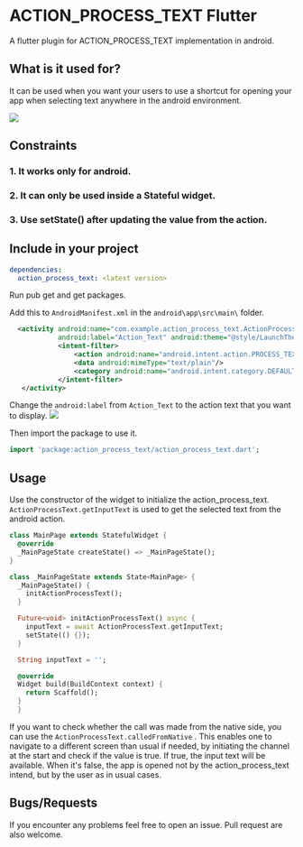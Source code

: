 # ACTION_PROCESS_TEXT Flutter

A flutter plugin for ACTION_PROCESS_TEXT implementation in android.

## What is it used for?

It can be used when you want your users to use a shortcut for opening your app when selecting text anywhere in the android environment.

![](https://imgur.com/2sikhjG.gif)

## Constraints

### 1. It works only for android.

### 2. It can only be used inside a Stateful widget.

### 3. Use setState() after updating the value from the action.

## Include in your project

```yaml
dependencies:
  action_process_text: <latest version>
```

Run pub get and get packages.

Add this to `AndroidManifest.xml` in the `android\app\src\main\` folder.

```xml
  <activity android:name="com.example.action_process_text.ActionProcessTextPlugin"
            android:label="Action_Text" android:theme="@style/LaunchTheme">
            <intent-filter>
                <action android:name="android.intent.action.PROCESS_TEXT" />
                <data android:mimeType="text/plain"/>
                <category android:name="android.intent.category.DEFAULT" />
            </intent-filter>
   </activity>
```

Change the `android:label` from `Action_Text` to the action text that you want to display.
![](https://imgur.com/FFpUhWF.png)

Then import the package to use it.

```dart
import 'package:action_process_text/action_process_text.dart';
```

## Usage

Use the constructor of the widget to initialize the action_process_text.
`ActionProcessText.getInputText` is used to get the selected text from the android action.

```dart
class MainPage extends StatefulWidget {
  @override
  _MainPageState createState() => _MainPageState();
}

class _MainPageState extends State<MainPage> {
  _MainPageState() {
    initActionProcessText();
  }

  Future<void> initActionProcessText() async {
    inputText = await ActionProcessText.getInputText;
    setState(() {});
  }

  String inputText = '';

  @override
  Widget build(BuildContext context) {
    return Scaffold();
  }
  }
```

If you want to check whether the call was made from the native side, you can use the `ActionProcessText.calledFromNative` . This enables one to navigate to a different screen than usual if needed, by initiating the channel at the start and check if the value is true. If true, the input text will be available. When it's false, the app is opened not by the action_process_text intend, but by the user as in usual cases.

## Bugs/Requests

If you encounter any problems feel free to open an issue.
Pull request are also welcome.

